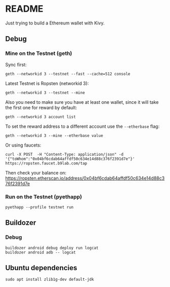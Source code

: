 # README

Just trying to build a Ethereum wallet with Kivy.

## Debug

### Mine on the Testnet (geth)

Sync first:
```
geth --networkid 3 --testnet --fast --cache=512 console
```
Latest Testnet is Ropsten (networkid 3):
```
geth --networkid 3 --testnet --mine
```
Also you need to make sure you have at least one wallet, since it will take the first one
for reward by default:
```
geth --networkid 3 account list
```

To set the reward address to a different account use the `--etherbase` flag:
```
geth --networkid 3 --mine --etherbase value
```
Or using faucets:
```
curl -X POST  -H "Content-Type: application/json" -d '{"toWhom":"0x04bf6cdab64affdf50c634e14d88c376f2391d7e"}' https://ropsten.faucet.b9lab.com/tap
```
Then check your balance on:
https://ropsten.etherscan.io/address/0x04bf6cdab64affdf50c634e14d88c376f2391d7e

### Run on the Testnet (pyethapp)

```
pyethapp --profile testnet run
```


## Buildozer

### Debug
```
buildozer android debug deploy run logcat
buildozer android adb -- logcat
```

## Ubuntu dependencies
```
sudo apt install zlib1g-dev default-jdk
```
